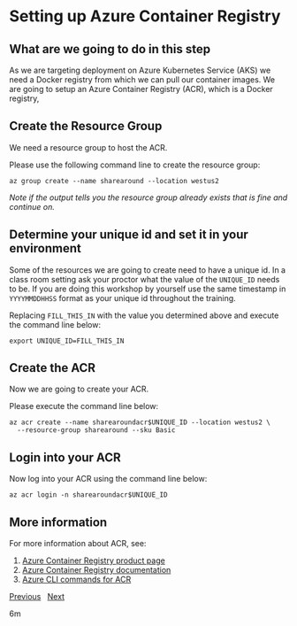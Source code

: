 # Setting up Azure Container Registry

## What are we going to do in this step

As we are targeting deployment on Azure Kubernetes Service (AKS) we need a Docker
registry from which we can pull our container images. We are going to setup an
Azure Container Registry (ACR), which is a Docker registry,

## Create the Resource Group

We need a resource group to host the ACR.

Please use the following command line to create the resource group:

```shell
az group create --name sharearound --location westus2
```

*Note if the output tells you the resource group already exists that is fine and
continue on.*

## Determine your unique id and set it in your environment

Some of the resources we are going to create need to have a unique id. In a class
room setting ask your proctor what the value of the `UNIQUE_ID` needs to be. If
you are doing this workshop by yourself use the same timestamp in `YYYYMMDDHHSS`
format as your unique id throughout the training.

Replacing `FILL_THIS_IN` with the value you determined above and execute the
command line below:

```shell
export UNIQUE_ID=FILL_THIS_IN
```

## Create the ACR

Now we are going to create your ACR.

Please execute the command line below:

```shell
az acr create --name sharearoundacr$UNIQUE_ID --location westus2 \
  --resource-group sharearound --sku Basic
```

## Login into your ACR

Now log into your ACR using the command line below:

```shell
az acr login -n sharearoundacr$UNIQUE_ID
```

## More information

For more information about ACR, see:

1. [Azure Container Registry product page](https://azure.microsoft.com/en-us/services/container-registry/)
1. [Azure Container Registry documentation](https://docs.microsoft.com/en-us/azure/container-registry/)
1. [Azure CLI commands for ACR](https://docs.microsoft.com/en-us/cli/azure/acr?view=azure-cli-latest)

[Previous](../01-initial/README.md) &nbsp; [Next](../03-setting-up-aks/README.md)

6m
